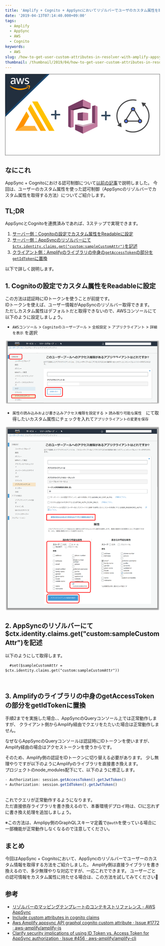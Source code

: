 ```yaml
---
title: 'Amplify + Cognito + AppSyncにおいてリゾルバーでユーザのカスタム属性を取得する方法'
date: '2019-04-13T07:14:40.000+09:00'
tags:
  - Amplify
  - AppSync
  - AWS
  - Cognito
keywords:
  - AWS
slug: /how-to-get-user-custom-attributes-in-resolver-with-amplify-appsync-cognito
thumbnail: /thumbnail/2019/04/how-to-get-user-custom-attributes-in-resolver-with-amplify-appsync-cognito.png
---
```


![vee-validate-custom-validation-locale-message](/thumbnail/2019/04/how-to-get-user-custom-attributes-in-resolver-with-amplify-appsync-cognito.png)

## なにこれ
AppSync + Cognitoにおける認可制御について[以前の記事](https://takumon.com/aws-appsync-auth-with-cognito)で説明しました。
今回は、ユーザーのカスタム属性を使った認可制御（AppSyncのリゾルバーでカスタム属性を取得する方法）についてご紹介します。

## TL;DR
AppSyncとCognitoを連携済みであれば、3ステップで実現できます。

1. [サーバー側：Cognitoの設定でカスタム属性をReadableに設定](#1-cognitoの設定でカスタム属性をreadableに設定)
2. [サーバー側：AppSyncのリゾルバーにて`$ctx.identity.claims.get("custom:sampleCustomAttr")`を記述](#2-appsyncのリゾルバーにてctxidentityclaimsgetcustomsamplecustomattrを記述)
3. [クライアント側：Amplifyのライブラリの中身の`getAccessToken`の部分を`getIdToken`に置換](#3-amplifyのライブラリの中身のgetaccesstokenの部分をgetidtokenに置換)

以下で詳しく説明します。

## 1. Cognitoの設定でカスタム属性をReadableに設定

この方法は認証時にIDトークンを使うことが前提です。<br/>
IDトークンを使えば、ユーザー情報がAppSyncのリゾルバー取得できます。<br/>
ただしカスタム属性はデフォルトだと取得できないので、AWSコンソールにて以下のように設定しましょう。

* `AWSコンソール` > `Cognitoのユーザープール` > `全般設定` > `アプリクライアント` > `詳細を表示` を選択

![](how-to-setting-in-cognito-1.png)
<br/>


* `属性の読み込みおよび書き込みアクセス権限を設定する` > `読み取り可能な属性`　にて取得したいカスタム属性にチェックを入れて`アプリクライアントの変更を保存`

![](how-to-setting-in-cognito-2.png)
<br/>



## 2. AppSyncのリゾルバーにて$ctx.identity.claims.get("custom:sampleCustomAttr")を記述

以下のようにして取得します。

```verocity:AppSyncのリゾルバー
  #set($sampleCustomAttr = $ctx.identity.claims.get("custom:sampleCustomAttr"))
```
<br/>

## 3. Amplifyのライブラリの中身のgetAccessTokenの部分をgetIdTokenに置換

手順2までを実施した場合、、AppSyncのQueryコンソール上では正常動作しますが、
クライアント側からAmplify経由でクエリをたたいた場合は正常動作しません。

なぜならAppSyncのQueryコンソールは認証時にIDトークンを使いますが、
Amplify経由の場合はアクセストークンを使うからです。

そのため、Amplify側の認証をIDトークンに切り替える必要があります。
少し無理やりですが以下のようにAmplifyのライブラリを直接書き換えます。<br/>
プロジェクトのnode_modules配下にて、以下のように修正します。

```diff:title=node_modules/@aws-amplify/api/dist/aws-amplify-api.js
- Authorization: session.getAccessToken().getJwtToken() 
+ Authorization: session.getIdToken().getJwtToken() 
```
<br/>
これでクエリが正常動作するようになります。<br/>
ただ直接依存ライブラリを書き換えるので、本番環境デプロイ時は、CIに忘れずに書き換え処理を追加しましょう。<br/>

※この方法は、Amplipy側のGraphQLスキーマ定義で`@auth`を使っている場合に一部機能が正常動作しなくなるので注意してください。

## まとめ

今回はAppSync + Cognitoにおいて、AppSyncのリゾルバーでユーザーのカスタム情報を取得する方法をご紹介しました。
Amplify側は直接ライブラリを書き換えるので、多少無理やりな対応ですが、一応これでできます。
ユーザーごとの認可情報をカスタム属性に持たせる場合は、この方法を試してみてください🍅


## 参考
* [リゾルバーのマッピングテンプレートのコンテキストリファレンス - AWS AppSync](https://docs.aws.amazon.com/ja_jp/appsync/latest/devguide/resolver-context-reference.html#aws-appsync-resolver-context-reference-identity)
* [Include custom attributes in cognito claims](https://maketips.net/tip/175/include-custom-attributes-in-cognito-claims)
* [Aws Amplify appsync API graphql cognito custom attribute · Issue #1772 · aws-amplify/amplify-js](https://github.com/aws-amplify/amplify-js/issues/1772)
* [Clarify security implications of using ID Token vs. Access Token for AppSync authorization · Issue #456 · aws-amplify/amplify-cli](https://github.com/aws-amplify/amplify-cli/issues/456)
